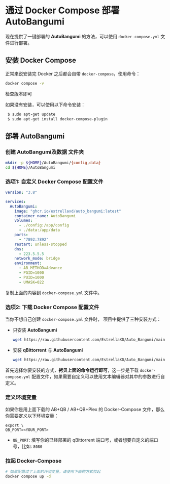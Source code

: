 # 通过 Docker Compose 部署 AutoBangumi

现在提供了一键部署的 **AutoBangumi** 的方法，可以使用 `docker-compose.yml` 文件进行部署。

## 安装 Docker Compose

正常来说安装完 Docker 之后都会自带 `docker-compose`，使用命令：

```bash
docker compose -v
```

检查版本即可

如果没有安装，可以使用以下命令安装：

```bash
 $ sudo apt-get update
 $ sudo apt-get install docker-compose-plugin
```

## 部署 **AutoBangumi**

### 创建 AutoBangumi及数据 文件夹

```bash
mkdir -p ${HOME}/AutoBangumi/{config,data}
cd ${HOME}/AutoBangumi
```

### 选项1: 自定义 Docker Compose 配置文件

```yaml
version: "3.8"

services:
  AutoBangumi:
    image: "ghcr.io/estrellaxd/auto_bangumi:latest"
    container_name: AutoBangumi
    volumes:
      - ./config:/app/config
      - ./data:/app/data
    ports:
      - "7892:7892"
    restart: unless-stopped
    dns:
      - 223.5.5.5
    network_mode: bridge
    environment:
      - AB_METHOD=Advance
      - PGID=1000
      - PUID=1000
      - UMASK=022
```

复制上面的内容到 `docker-compose.yml` 文件中。

### 选项2: 下载 Docker Compose 配置文件

当你不想自己创建 `docker-compose.yml` 文件时，
项目中提供了三种安装方式：

- 只安装 **AutoBangumi**
  ```bash
  wget https://raw.githubusercontent.com/EstrellaXD/Auto_Bangumi/main/docs/resource/docker-compose/AutoBangumi/docker-compose.yml
  ```
- 安装 **qBittorrent** 与 **AutoBangumi**
  ```bash
  wget https://raw.githubusercontent.com/EstrellaXD/Auto_Bangumi/main/docs/resource/docker-compose/qBittorrent+AutoBangumi/docker-compose.yml
  ```

首先选择你要安装的方式，**拷贝上面的命令运行即可**，这一步是下载 `docker-compose.yml` 配置文件，如果需要自定义可以使用文本编辑器对其中的参数进行自定义。

### 定义环境变量

如果你是用上面下载的 AB+QB / AB+QB+Plex 的 Docker-Compose 文件，那么你需要定义以下环境变量：

```shell
export \
QB_PORT=<YOUR_PORT>
```

- `QB_PORT`: 填写你的已经部署的 qBittorrent 端口号，或者想要自定义的端口号，比如: `8080`

### 拉起 Docker-Compose

```bash
# 如果配置过了上面的环境变量，请使用下面的方式拉起
docker compose up -d
```


